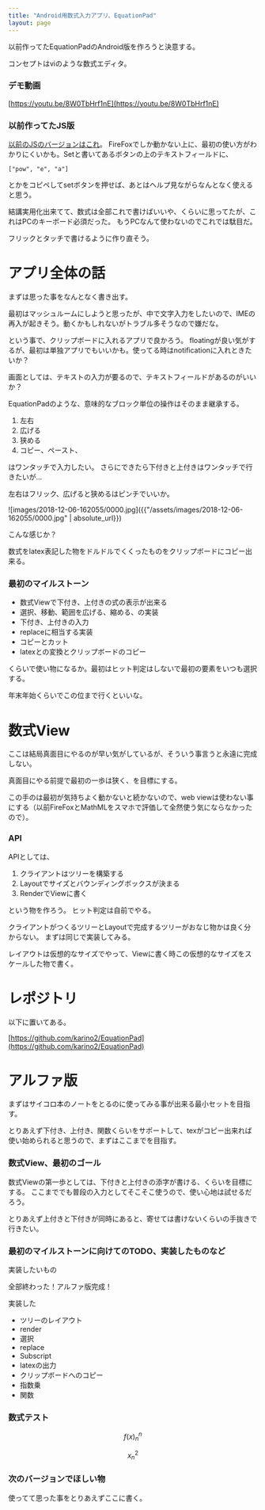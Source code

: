```yaml
---
title: "Android用数式入力アプリ、EquationPad"
layout: page	
---
```


以前作ってたEquationPadのAndroid版を作ろうと決意する。

コンセプトはviのような数式エディタ。

### デモ動画

[https://youtu.be/8W0TbHrf1nE](https://youtu.be/8W0TbHrf1nE)

### 以前作ってたJS版

[以前のJSのバージョンはこれ](https://gist.github.com/karino2/1951892)。
FireFoxでしか動かない上に、最初の使い方がわかりにくいかも。Setと書いてあるボタンの上のテキストフィールドに、

```
["pow", "e", "a"]
```

とかをコピペしてsetボタンを押せば、あとはヘルプ見ながらなんとなく使えると思う。

結講実用化出来てて、数式は全部これで書けばいいや、くらいに思ってたが、これはPCのキーボード必須だった。
もうPCなんて使わないのでこれでは駄目だ。

フリックとタッチで書けるように作り直そう。

# アプリ全体の話

まずは思った事をなんとなく書き出す。

最初はマッシュルームにしようと思ったが、中で文字入力をしたいので、IMEの再入が起きそう。動くかもしれないがトラブル多そうなので嫌だな。

という事で、クリップボードに入れるアプリで良かろう。
floatingが良い気がするが、最初は単独アプリでもいいかも。使ってる時はnotificationに入れときたいか？

画面としては、テキストの入力が要るので、テキストフィールドがあるのがいいか？

EquationPadのような、意味的なブロック単位の操作はそのまま継承する。

1. 左右
2. 広げる
3. 狭める
4. コピー、ペースト、

はワンタッチで入力したい。
さらにできたら下付きと上付きはワンタッチで行きたいが…

左右はフリック、広げると狭めるはピンチでいいか。

![images/2018-12-06-162055/0000.jpg]({{"/assets/images/2018-12-06-162055/0000.jpg" | absolute_url}})

こんな感じか？

数式をlatex表記した物をドルドルでくくったものをクリップボードにコピー出来る。

### 最初のマイルストーン

- 数式Viewで下付き、上付きの式の表示が出来る
- 選択、移動、範囲を広げる、縮める、の実装
- 下付き、上付きの入力
- replaceに相当する実装
- コピーとカット
- latexとの変換とクリップボードのコピー

くらいで使い物になるか。最初はヒット判定はしないで最初の要素をいつも選択する。

年末年始くらいでこの位まで行くといいな。

# 数式View

ここは結局真面目にやるのが早い気がしているが、そういう事言うと永遠に完成しない。

真面目にやる前提で最初の一歩は狭く、を目標にする。

この手のは最初が気持ちよく動かないと続かないので、web viewは使わない事にする（以前FireFoxとMathMLをスマホで評価して全然使う気にならなかったので）。

### API

APIとしては、

1. クライアントはツリーを構築する
2. Layoutでサイズとバウンディングボックスが決まる
3. RenderでViewに書く

という物を作ろう。
ヒット判定は自前でやる。

クライアントがつくるツリーとLayoutで完成するツリーがおなじ物かは良く分からない。
まずは同じで実装してみる。

レイアウトは仮想的なサイズでやって、Viewに書く時この仮想的なサイズをスケールした物で書く。

# レポジトリ

以下に置いてある。

[https://github.com/karino2/EquationPad](https://github.com/karino2/EquationPad)

# アルファ版

まずはサイコロ本のノートをとるのに使ってみる事が出来る最小セットを目指す。

とりあえず下付き、上付き、関数くらいをサポートして、texがコピー出来れば使い始められると思うので、まずはここまでを目指す。

### 数式View、最初のゴール

数式Viewの第一歩としては、下付きと上付きの添字が書ける、くらいを目標にする。
ここまででも普段の入力としてそこそこ使うので、使い心地は試せるだろう。 

とりあえず上付きと下付きが同時にあると、寄せては書けないくらいの手抜きで行きたい。

### 最初のマイルストーンに向けてのTODO、実装したものなど

実装したいもの

全部終わった！アルファ版完成！

実装した

- ツリーのレイアウト
- render
- 選択
- replace
- Subscript
- latexの出力
- クリップボードへのコピー
- 指数乗
- 関数

### 数式テスト

$${ { f(x)}_n}^n$$

$${ x_n}^2$$

### 次のバージョンでほしい物

使ってて思った事をとりあえずここに書く。

